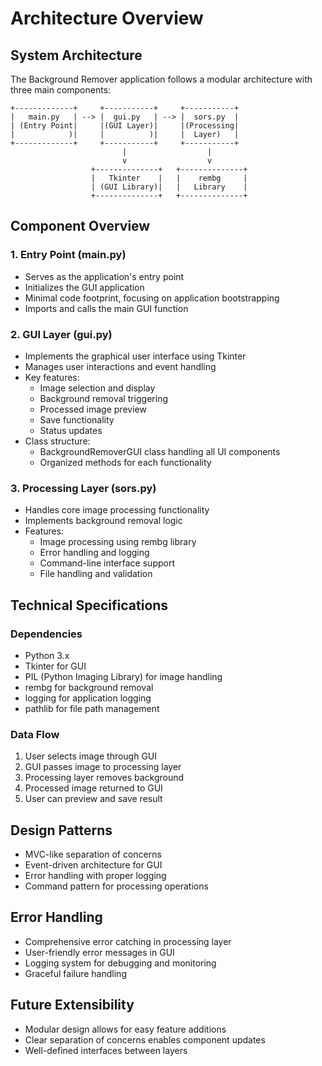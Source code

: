 # Architecture Overview

## System Architecture

The Background Remover application follows a modular architecture with three main components:

```
+-------------+     +-----------+     +-----------+
|   main.py   | --> |  gui.py   | --> |  sors.py  |
| (Entry Point|     |(GUI Layer)|     |(Processing|
|            )|     |          )|     |  Layer)   |
+-------------+     +-----------+     +-----------+
                         |                  |
                         v                  v
                  +--------------+   +--------------+
                  |   Tkinter    |   |    rembg     |
                  | (GUI Library)|   |   Library    |
                  +--------------+   +--------------+
```

## Component Overview

### 1. Entry Point (main.py)
- Serves as the application's entry point
- Initializes the GUI application
- Minimal code footprint, focusing on application bootstrapping
- Imports and calls the main GUI function

### 2. GUI Layer (gui.py)
- Implements the graphical user interface using Tkinter
- Manages user interactions and event handling
- Key features:
  - Image selection and display
  - Background removal triggering
  - Processed image preview
  - Save functionality
  - Status updates
- Class structure:
  - BackgroundRemoverGUI class handling all UI components
  - Organized methods for each functionality

### 3. Processing Layer (sors.py)
- Handles core image processing functionality
- Implements background removal logic
- Features:
  - Image processing using rembg library
  - Error handling and logging
  - Command-line interface support
  - File handling and validation

## Technical Specifications

### Dependencies
- Python 3.x
- Tkinter for GUI
- PIL (Python Imaging Library) for image handling
- rembg for background removal
- logging for application logging
- pathlib for file path management

### Data Flow
1. User selects image through GUI
2. GUI passes image to processing layer
3. Processing layer removes background
4. Processed image returned to GUI
5. User can preview and save result

## Design Patterns
- MVC-like separation of concerns
- Event-driven architecture for GUI
- Error handling with proper logging
- Command pattern for processing operations

## Error Handling
- Comprehensive error catching in processing layer
- User-friendly error messages in GUI
- Logging system for debugging and monitoring
- Graceful failure handling

## Future Extensibility
- Modular design allows for easy feature additions
- Clear separation of concerns enables component updates
- Well-defined interfaces between layers